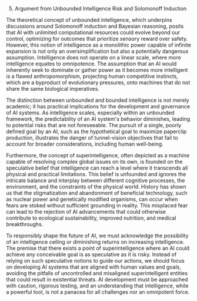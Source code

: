 5. Argument from Unbounded Intelligence Risk and Solomonoff Induction

The theoretical concept of unbounded intelligence, which underpins discussions around Solomonoff induction and Bayesian reasoning, posits that AI with unlimited computational resources could evolve beyond our control, optimizing for outcomes that prioritize sensory reward over safety. However, this notion of intelligence as a monolithic power capable of infinite expansion is not only an oversimplification but also a potentially dangerous assumption. Intelligence does not operate on a linear scale, where more intelligence equates to omnipotence. The assumption that an AI would inherently seek to dominate or gather power as it becomes more intelligent is a flawed anthropomorphism, projecting human competitive instincts, which are a byproduct of evolutionary pressures, onto machines that do not share the same biological imperatives.

The distinction between unbounded and bounded intelligence is not merely academic; it has practical implications for the development and governance of AI systems. As intelligence scales, especially within an unbounded framework, the predictability of an AI system's behavior diminishes, leading to potential risks that are not foreseeable. The pursuit of a single, poorly defined goal by an AI, such as the hypothetical goal to maximize paperclip production, illustrates the danger of tunnel-vision objectives that fail to account for broader considerations, including human well-being.

Furthermore, the concept of superintelligence, often depicted as a machine capable of resolving complex global issues on its own, is founded on the speculative belief that intelligence can reach a level where it transcends all physical and practical limitations. This belief is unfounded and ignores the intricate balance and interplay between different cognitive processes, the environment, and the constraints of the physical world. History has shown us that the stigmatization and abandonment of beneficial technology, such as nuclear power and genetically modified organisms, can occur when fears are stoked without sufficient grounding in reality. This misplaced fear can lead to the rejection of AI advancements that could otherwise contribute to ecological sustainability, improved nutrition, and medical breakthroughs.

To responsibly shape the future of AI, we must acknowledge the possibility of an intelligence ceiling or diminishing returns on increasing intelligence. The premise that there exists a point of superintelligence where an AI could achieve any conceivable goal is as speculative as it is risky. Instead of relying on such speculative notions to guide our actions, we should focus on developing AI systems that are aligned with human values and goals, avoiding the pitfalls of uncontrolled and misaligned superintelligent entities that could result in existential threats. AI development must be approached with caution, rigorous testing, and an understanding that intelligence, while a powerful tool, is not a panacea for all challenges nor an omnipotent force.